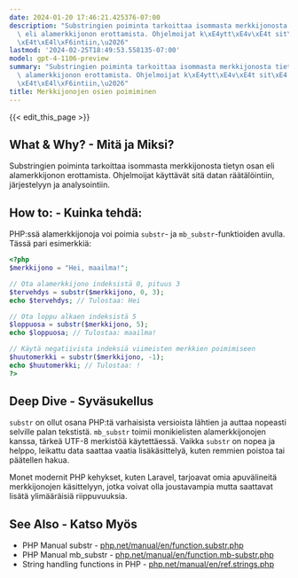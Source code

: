 ```yaml
---
date: 2024-01-20 17:46:21.425376-07:00
description: "Substringien poiminta tarkoittaa isommasta merkkijonosta tietyn osan\
  \ eli alamerkkijonon erottamista. Ohjelmoijat k\xE4ytt\xE4v\xE4t sit\xE4 datan r\xE4\
  \xE4t\xE4l\xF6intiin,\u2026"
lastmod: '2024-02-25T18:49:53.558135-07:00'
model: gpt-4-1106-preview
summary: "Substringien poiminta tarkoittaa isommasta merkkijonosta tietyn osan eli\
  \ alamerkkijonon erottamista. Ohjelmoijat k\xE4ytt\xE4v\xE4t sit\xE4 datan r\xE4\
  \xE4t\xE4l\xF6intiin,\u2026"
title: Merkkijonojen osien poimiminen
---
```


{{< edit_this_page >}}

## What & Why? - Mitä ja Miksi?
Substringien poiminta tarkoittaa isommasta merkkijonosta tietyn osan eli alamerkkijonon erottamista. Ohjelmoijat käyttävät sitä datan räätälöintiin, järjestelyyn ja analysointiin.

## How to: - Kuinka tehdä:
PHP:ssä alamerkkijonoja voi poimia `substr`- ja `mb_substr`-funktioiden avulla. Tässä pari esimerkkiä:

```PHP
<?php
$merkkijono = "Hei, maailma!";

// Ota alamerkkijono indeksistä 0, pituus 3
$tervehdys = substr($merkkijono, 0, 3);
echo $tervehdys; // Tulostaa: Hei

// Ota loppu alkaen indeksistä 5
$loppuosa = substr($merkkijono, 5);
echo $loppuosa; // Tulostaa: maailma!

// Käytä negatiivista indeksiä viimeisten merkkien poimimiseen
$huutomerkki = substr($merkkijono, -1);
echo $huutomerkki; // Tulostaa: !
?>
```

## Deep Dive - Syväsukellus
`substr` on ollut osana PHP:tä varhaisista versioista lähtien ja auttaa nopeasti selville palan tekstistä. `mb_substr` toimii monikielisten alamerkkijonojen kanssa, tärkeä UTF-8 merkistöä käytettäessä. Vaikka `substr` on nopea ja helppo, leikattu data saattaa vaatia lisäkäsittelyä, kuten remmien poistoa tai päätellen hakua.

Monet modernit PHP kehykset, kuten Laravel, tarjoavat omia apuvälineitä merkkijonojen käsittelyyn, jotka voivat olla joustavampia mutta saattavat lisätä ylimääräisiä riippuvuuksia.

## See Also - Katso Myös
- PHP Manual substr - [php.net/manual/en/function.substr.php](https://www.php.net/manual/en/function.substr.php)
- PHP Manual mb_substr - [php.net/manual/en/function.mb-substr.php](https://www.php.net/manual/en/function.mb-substr.php)
- String handling functions in PHP - [php.net/manual/en/ref.strings.php](https://www.php.net/manual/en/ref.strings.php)
